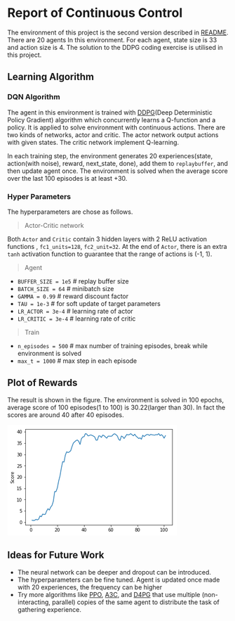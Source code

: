 # Report of Continuous Control

The environment of this project is the second version described in [README](README.md). There are 20 agents In this environment.  For each agent, state size is 33 and action size is 4. The solution to the DDPG coding exercise is utilised in this project.

## Learning Algorithm

### DQN Algorithm

The agent in this environment is trained with [DDPG](https://arxiv.org/pdf/1509.02971.pdf)(Deep Deterministic Policy Gradient) algorithm which concurrently learns a Q-function and a policy. It is applied to solve environment with continuous actions. There are two kinds of networks, actor and critic. The actor network output actions with given states. The critic network implement Q-learning. 

In each training step, the environment generates 20 experiences(state, action(with noise), reward, next_state, done), add them to `replaybuffer`, and then update agent once. The environment is solved when the average score over the last 100 episodes  is at least +30. 

###  Hyper Parameters 

The hyperparameters are chose as follows.

> Actor-Critic network 

Both `Actor` and `Critic` contain  3 hidden layers with 2 ReLU activation functions , `fc1_units=128`, `fc2_unit=32`. At the end of  `Actor`, there is  an extra `tanh` activation function to guarantee that the range of actions is (-1, 1).

>  Agent

* `BUFFER_SIZE = 1e5`         # replay buffer size
* `BATCH_SIZE = 64`             # minibatch size
* `GAMMA = 0.99`            	  # reward discount factor
* `TAU = 1e-3`             		# for soft update of target parameters
* `LR_ACTOR = 3e-4`             # learning rate of actor
* `LR_CRITIC = 3e-4`            # learning rate of critic

> Train

* `n_episodes = 500`           # max number of training episodes, break while environment is solved 
* `max_t = 1000`                   # max step in each episode



## Plot of Rewards

The result is shown in the figure. The environment is solved in 100 epochs, average score of 100 episodes(1 to 100) is 30.22(larger than 30). In fact the scores are around 40 after 40 episodes.

![continuous_control](continuous_control.png)

## Ideas for Future Work

* The neural network can be deeper and dropout can be introduced.
* The hyperparameters can be fine tuned. Agent is updated once made with 20 experiences, the frequency can be higher
* Try more algorithms like [PPO](https://arxiv.org/pdf/1707.06347.pdf), [A3C](https://arxiv.org/pdf/1602.01783.pdf), and [D4PG](https://openreview.net/pdf?id=SyZipzbCb) that use multiple (non-interacting, parallel) copies of the same agent to distribute the task of gathering experience.